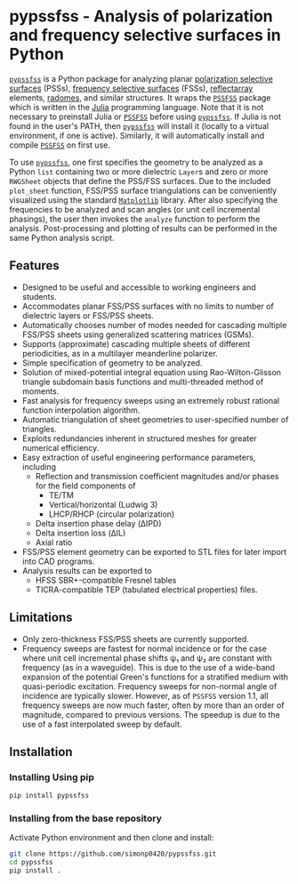 # pypssfss - Analysis of polarization and frequency selective surfaces in Python


[`pypssfss`](https://github.com/simonp0420/pypssfss) is a Python package for analyzing planar 
[polarization selective surfaces](https://scholar.google.com/scholar?hl=en&as_sdt=0%2C5&q=polarization+selective+surface&btnG=) (PSSs), [frequency selective surfaces](https://en.wikipedia.org/wiki/Frequency_selective_surface) (FSSs), 
[reflectarray](https://en.wikipedia.org/wiki/Reflectarray_antennahttps://en.wikipedia.org/wiki/Reflectarray_antenna) elements, 
[radomes](https://en.wikipedia.org/wiki/Radome), and similar structures.  It wraps the 
[`PSSFSS`](https://github.com/simonp0420/PSSFSS.jl) package which is written in the [Julia](https://julialang.org/)
programming language.  Note that it is not necessary to preinstall Julia or [`PSSFSS`](https://github.com/simonp0420/PSSFSS.jl)
before using [`pypssfss`](https://github.com/simonp0420/pypssfss).  If Julia is not found in the user's PATH, then 
[`pypssfss`](https://github.com/simonp0420/pypssfss) will install it (locally to a virtual environment, if one is active). Similarly, it will automatically install and compile [`PSSFSS`](https://github.com/simonp0420/PSSFSS.jl) on first use.


To use [`pypssfss`](https://github.com/simonp0420/pypssfss), one first specifies the geometry to be analyzed as a Python
`list` containing two or more dielectric `Layer`s and zero or more `RWGSheet` objects that define the PSS/FSS surfaces.
Due to the included `plot_sheet` function, FSS/PSS surface triangulations can be conveniently visualized using the standard 
[`Matplotlib`](https://matplotlib.org/stable/index.html) library. After also specifying the frequencies to be analyzed
and scan angles (or unit cell incremental phasings), the user then invokes the `analyze` function 
to perform the analysis.  Post-processing and plotting of results can be performed in the same Python analysis script.

## Features

* Designed to be useful and accessible to working engineers and students.
* Accommodates planar FSS/PSS surfaces with no limits to number of dielectric layers or FSS/PSS sheets.
* Automatically chooses number of modes needed for cascading multiple FSS/PSS sheets using
  generalized scattering matrices (GSMs).
* Supports (approximate) cascading multiple sheets of different periodicities, as in a multilayer
  meanderline polarizer.
* Simple specification of geometry to be analyzed.
* Solution of mixed-potential integral equation using Rao-Wilton-Glisson triangle subdomain basis functions 
  and multi-threaded method of moments.
* Fast analysis for frequency sweeps using an extremely robust rational function interpolation algorithm.
* Automatic triangulation of sheet geometries to user-specified number of triangles.
* Exploits redundancies inherent in structured meshes for greater numerical efficiency.
* Easy extraction of useful engineering performance parameters, including 
    * Reflection and transmission coefficient magnitudes and/or phases for the field components of 
        * TE/TM 
        * Vertical/horizontal (Ludwig 3)
        * LHCP/RHCP (circular polarization)
    * Delta insertion phase delay (ΔIPD)
    * Delta insertion loss (ΔIL)
    * Axial ratio 
* FSS/PSS element geometry can be exported to STL files for later import into CAD programs.
* Analysis results can be exported to 
    * HFSS SBR+-compatible Fresnel tables
    * TICRA-compatible TEP (tabulated electrical properties) files.

## Limitations

* Only zero-thickness FSS/PSS sheets are currently supported.
* Frequency sweeps are fastest for normal incidence or for the case where unit cell incremental phase shifts ψ₁ and ψ₂ are
  constant with frequency (as in a waveguide).  This is due to the use of a wide-band expansion of the 
  potential Green's functions for a stratified medium with quasi-periodic excitation. Frequency sweeps for non-normal
  angle of incidence are typically slower. However, as of `PSSFSS` version 1.1, all frequency sweeps are now much faster, 
  often by more than an order of magnitude, compared to previous versions.  The speedup is due to the use of a fast interpolated sweep by default.


## Installation

### Installing Using pip
```bash
pip install pypssfss
```

### Installing from the base repository

Activate Python environment and then clone and install:
```bash
git clone https://github.com/simonp0420/pypssfss.git
cd pypssfss
pip install .
```
